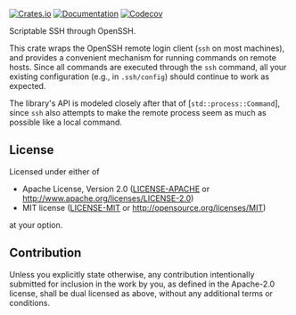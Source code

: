 [![Crates.io](https://img.shields.io/crates/v/openssh.svg)](https://crates.io/crates/openssh)
[![Documentation](https://docs.rs/openssh/badge.svg)](https://docs.rs/openssh/)
[![Codecov](https://codecov.io/github/openssh-rust/openssh/coverage.svg?branch=master)](https://codecov.io/gh/openssh-rust/openssh)

Scriptable SSH through OpenSSH.

This crate wraps the OpenSSH remote login client (`ssh` on most machines), and provides
a convenient mechanism for running commands on remote hosts. Since all commands are executed
through the `ssh` command, all your existing configuration (e.g., in `.ssh/config`) should
continue to work as expected.

The library's API is modeled closely after that of [`std::process::Command`], since `ssh` also
attempts to make the remote process seem as much as possible like a local command.

## License

Licensed under either of

 * Apache License, Version 2.0
   ([LICENSE-APACHE](LICENSE-APACHE) or http://www.apache.org/licenses/LICENSE-2.0)
 * MIT license
   ([LICENSE-MIT](LICENSE-MIT) or http://opensource.org/licenses/MIT)

at your option.

## Contribution

Unless you explicitly state otherwise, any contribution intentionally submitted
for inclusion in the work by you, as defined in the Apache-2.0 license, shall be
dual licensed as above, without any additional terms or conditions.

